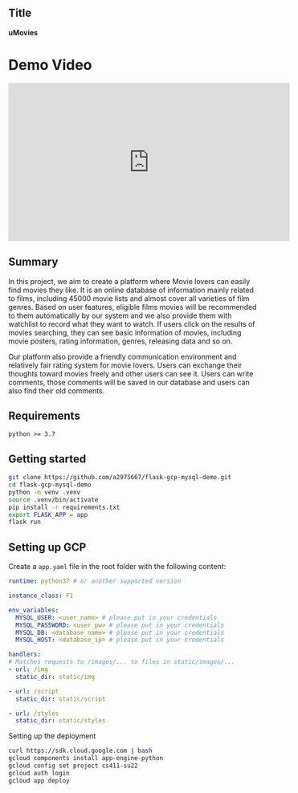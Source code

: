 ## Title

**uMovies**

# Demo Video
<iframe width="560" height="315" src="https://mediaspace.illinois.edu/media/t/1_ubn4nkhy" title="YouTube video player" frameborder="0" allow="accelerometer; autoplay; clipboard-write; encrypted-media; gyroscope; picture-in-picture" allowfullscreen></iframe>

## Summary

In this project, we aim to create a platform where Movie lovers can easily find movies they like. It is an online database of information mainly related to films, including 45000 movie lists and almost cover all varieties of film genres. Based on user features, eligible films movies will be recommended to them automatically by our system and we also provide them with watchlist to record what they want to watch. If users click on the results of movies searching, they can see basic information of movies, including movie posters, rating information, genres, releasing data and so on.

Our platform also provide a friendly communication environment and relatively fair rating system for movie lovers. Users can exchange their thoughts toward movies freely and other users can see it. Users can write comments, those comments will be saved in our database and users can also find their old comments. 

## Requirements

```
python >= 3.7
```

## Getting started
```bash
git clone https://github.com/a2975667/flask-gcp-mysql-demo.git
cd flask-gcp-mysql-demo
python -m venv .venv
source .venv/bin/activate
pip install -r requirements.txt
export FLASK_APP = app
flask run
```

## Setting up GCP
Create a `app.yaml` file in the root folder with the following content:
```yaml
runtime: python37 # or another supported version

instance_class: F1

env_variables:
  MYSQL_USER: <user_name> # please put in your credentials
  MYSQL_PASSWORD: <user_pw> # please put in your credentials
  MYSQL_DB: <database_name> # please put in your credentials
  MYSQL_HOST: <database_ip> # please put in your credentials

handlers:
# Matches requests to /images/... to files in static/images/...
- url: /img
  static_dir: static/img

- url: /script
  static_dir: static/script

- url: /styles
  static_dir: static/styles
```

Setting up the deployment
```bash
curl https://sdk.cloud.google.com | bash
gcloud components install app-engine-python
gcloud config set project cs411-su22
gcloud auth login
gcloud app deploy
```
